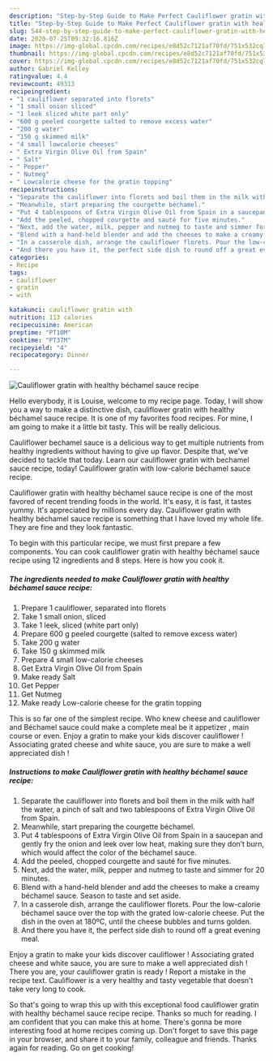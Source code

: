 ```yaml
---
description: "Step-by-Step Guide to Make Perfect Cauliflower gratin with healthy béchamel sauce recipe"
title: "Step-by-Step Guide to Make Perfect Cauliflower gratin with healthy béchamel sauce recipe"
slug: 544-step-by-step-guide-to-make-perfect-cauliflower-gratin-with-healthy-bechamel-sauce-recipe
date: 2020-07-25T09:32:16.816Z
image: https://img-global.cpcdn.com/recipes/e8d52c7121af70fd/751x532cq70/cauliflower-gratin-with-healthy-bechamel-sauce-recipe-recipe-main-photo.jpg
thumbnail: https://img-global.cpcdn.com/recipes/e8d52c7121af70fd/751x532cq70/cauliflower-gratin-with-healthy-bechamel-sauce-recipe-recipe-main-photo.jpg
cover: https://img-global.cpcdn.com/recipes/e8d52c7121af70fd/751x532cq70/cauliflower-gratin-with-healthy-bechamel-sauce-recipe-recipe-main-photo.jpg
author: Gabriel Kelley
ratingvalue: 4.4
reviewcount: 49313
recipeingredient:
- "1 cauliflower separated into florets"
- "1 small onion sliced"
- "1 leek sliced white part only"
- "600 g peeled courgette salted to remove excess water"
- "200 g water"
- "150 g skimmed milk"
- "4 small lowcalorie cheeses"
- " Extra Virgin Olive Oil from Spain"
- " Salt"
- " Pepper"
- " Nutmeg"
- " Lowcalorie cheese for the gratin topping"
recipeinstructions:
- "Separate the cauliflower into florets and boil them in the milk with half the water, a pinch of salt and two tablespoons of Extra Virgin Olive Oil from Spain."
- "Meanwhile, start preparing the courgette béchamel."
- "Put 4 tablespoons of Extra Virgin Olive Oil from Spain in a saucepan and gently fry the onion and leek over low heat, making sure they don’t burn, which would affect the color of the béchamel sauce."
- "Add the peeled, chopped courgette and sauté for five minutes."
- "Next, add the water, milk, pepper and nutmeg to taste and simmer for 20 minutes."
- "Blend with a hand-held blender and add the cheeses to make a creamy béchamel sauce. Season to taste and set aside."
- "In a casserole dish, arrange the cauliflower florets. Pour the low-calorie béchamel sauce over the top with the grated low-calorie cheese. Put the dish in the oven at 180ºC, until the cheese bubbles and turns golden.​"
- "And there you have it, the perfect side dish to round off a great evening meal."
categories:
- Recipe
tags:
- cauliflower
- gratin
- with

katakunci: cauliflower gratin with 
nutrition: 113 calories
recipecuisine: American
preptime: "PT10M"
cooktime: "PT37M"
recipeyield: "4"
recipecategory: Dinner

---
```



![Cauliflower gratin with healthy béchamel sauce recipe](https://img-global.cpcdn.com/recipes/e8d52c7121af70fd/751x532cq70/cauliflower-gratin-with-healthy-bechamel-sauce-recipe-recipe-main-photo.jpg)

Hello everybody, it is Louise, welcome to my recipe page. Today, I will show you a way to make a distinctive dish, cauliflower gratin with healthy béchamel sauce recipe. It is one of my favorites food recipes. For mine, I am going to make it a little bit tasty. This will be really delicious.

Cauliflower bechamel sauce is a delicious way to get multiple nutrients from healthy ingredients without having to give up flavor. Despite that, we&#39;ve decided to tackle that today. Learn our cauliflower gratin with bechamel sauce recipe, today! Cauliflower gratin with low-calorie béchamel sauce recipe.

Cauliflower gratin with healthy béchamel sauce recipe is one of the most favored of recent trending foods in the world. It's easy, it is fast, it tastes yummy. It's appreciated by millions every day. Cauliflower gratin with healthy béchamel sauce recipe is something that I have loved my whole life. They are fine and they look fantastic.


To begin with this particular recipe, we must first prepare a few components. You can cook cauliflower gratin with healthy béchamel sauce recipe using 12 ingredients and 8 steps. Here is how you cook it.

<!--inarticleads1-->

##### The ingredients needed to make Cauliflower gratin with healthy béchamel sauce recipe:

1. Prepare 1 cauliflower, separated into florets
1. Take 1 small onion, sliced
1. Take 1 leek, sliced (white part only)
1. Prepare 600 g peeled courgette (salted to remove excess water)
1. Take 200 g water
1. Take 150 g skimmed milk
1. Prepare 4 small low-calorie cheeses
1. Get  Extra Virgin Olive Oil from Spain
1. Make ready  Salt
1. Get  Pepper
1. Get  Nutmeg
1. Make ready  Low-calorie cheese for the gratin topping


This is so far one of the simplest recipe. Who knew cheese and cauliflower and Béchamel sauce could make a complete meal be it appetizer , main course or even. Enjoy a gratin to make your kids discover cauliflower ! Associating grated cheese and white sauce, you are sure to make a well appreciated dish ! 

<!--inarticleads2-->

##### Instructions to make Cauliflower gratin with healthy béchamel sauce recipe:

1. Separate the cauliflower into florets and boil them in the milk with half the water, a pinch of salt and two tablespoons of Extra Virgin Olive Oil from Spain.
1. Meanwhile, start preparing the courgette béchamel.
1. Put 4 tablespoons of Extra Virgin Olive Oil from Spain in a saucepan and gently fry the onion and leek over low heat, making sure they don’t burn, which would affect the color of the béchamel sauce.
1. Add the peeled, chopped courgette and sauté for five minutes.
1. Next, add the water, milk, pepper and nutmeg to taste and simmer for 20 minutes.
1. Blend with a hand-held blender and add the cheeses to make a creamy béchamel sauce. Season to taste and set aside.
1. In a casserole dish, arrange the cauliflower florets. Pour the low-calorie béchamel sauce over the top with the grated low-calorie cheese. Put the dish in the oven at 180ºC, until the cheese bubbles and turns golden.​
1. And there you have it, the perfect side dish to round off a great evening meal.


Enjoy a gratin to make your kids discover cauliflower ! Associating grated cheese and white sauce, you are sure to make a well appreciated dish ! There you are, your cauliflower gratin is ready ! Report a mistake in the recipe text. Cauliflower is a very healthy and tasty vegetable that doesn&#39;t take very long to cook. 

So that's going to wrap this up with this exceptional food cauliflower gratin with healthy béchamel sauce recipe recipe. Thanks so much for reading. I am confident that you can make this at home. There's gonna be more interesting food at home recipes coming up. Don't forget to save this page in your browser, and share it to your family, colleague and friends. Thanks again for reading. Go on get cooking!
